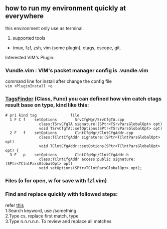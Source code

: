 ## how to run my environment quickly at everywhere  

this environment only use as terminal.

1. supported tools
+ tmux, fzf, zsh, vim (some plugin), ctags, cscope, git.

Interested VIM's Plugin:
### Vundle.vim : VIM's packet manager config is .vundle.vim
command line for install after change the config file  
``` vim +PluginInstall +q ```  

### [TagsFinder](https://github.com/AndrewRadev/tagfinder.vim) (Class, Func) you can defined how vim catch ctags result base on type, kind like this:  
```
# pri kind tag               file
  1 F C f    setOptions        SrvCfgMgr/SrvCfgTA.cpp
               class:TSrvCfgTA signature:(SPtr<TSrvParsGlobalOpt> opt)
               void TSrvCfgTA::setOptions(SPtr<TSrvParsGlobalOpt> opt)
  2 F   f    setOptions        ClntCfgMgr/ClntCfgAddr.cpp
               class:TClntCfgAddr signature:(SPtr<TClntParsGlobalOpt> opt)
               void TClntCfgAddr::setOptions(SPtr<TClntParsGlobalOpt> opt) {
  3 F   p    setOptions        ClntCfgMgr/ClntCfgAddr.h
               class:TClntCfgAddr access:public signature:(SPtr<TClntParsGlobalOpt> opt)
               void setOptions(SPtr<TClntParsGlobalOpt> opt);
```

### Files (<Space>o for open, <Space>w for save with fzf.vim)

### Find and replace quickly with followed steps:  
  refer [this](https://ttuan.github.io/2017/09/20/How-to-boost-your-vim-productivity/)  
    1.Search keyword, use /something  
    2.Type cs, replace first match, type <Esc>  
    3.Type n.n.n.n.n. To review and replace all matches  

  